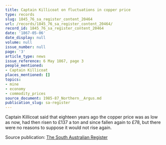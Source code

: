 ```yaml
---
title: Captain Killicoat on fluctuations in copper price
type: records
slug: 1845_76_sa_register_content_20464
url: /records/1845_76_sa_register_content_20464/
record_id: 1845_76_sa_register_content_20464
date: '1867-05-06'
date_display: null
volume: null
issue_number: null
page: '3'
article_type: news
issue_reference: 6 May 1867, page 3
people_mentioned:
- Captain Killicoat
places_mentioned: []
topics:
- mine
- economy
- commodity_prices
source_document: 1985-87_Northern__Argus.md
publication_slug: sa-register
---
```


Captain Killicoat said that eighteen years ago the copper price was as low as now, had then risen to £137 a ton and since fallen again to £78, but there were no reasons to suppose it would not rise again.

Source publication: [The South Australian Register](/publications/sa-register/)
